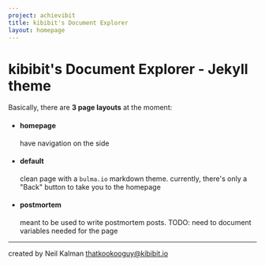 ```yaml
---
project: achievibit
title: kibibit's Document Explorer
layout: homepage
---
```


# kibibit's Document Explorer - Jekyll theme

Basically, there are **3 page layouts** at the moment:

- #### homepage
  have navigation on the side

- #### default
  clean page with a `bulma.io` markdown theme.
  currently, there's only a "Back" button to take you to the homepage

- #### postmortem
  meant to be used to write postmortem posts.
  TODO: need to document variables needed for the page

----

created by Neil Kalman thatkookooguy@kibibit.io
